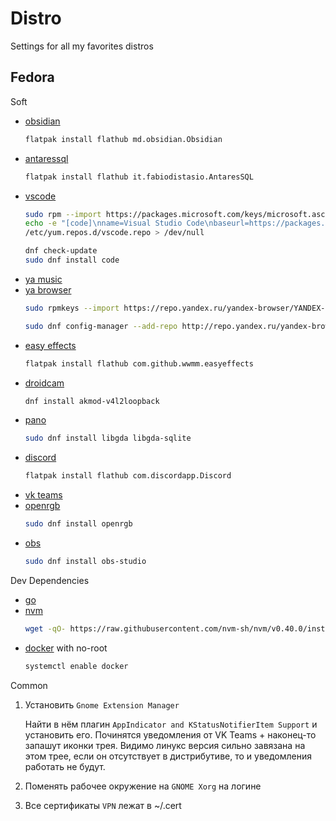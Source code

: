 # Distro
Settings for all my favorites distros

## Fedora
Soft
- [obsidian](https://flathub.org/apps/md.obsidian.Obsidian)
  ```sh
  flatpak install flathub md.obsidian.Obsidian
  ```
- [antaressql](https://flathub.org/apps/it.fabiodistasio.AntaresSQL)
  ```sh
  flatpak install flathub it.fabiodistasio.AntaresSQL
  ```
- [vscode](https://code.visualstudio.com/docs/setup/linux#_rhel-fedora-and-centos-based-distributions)
  ```sh
  sudo rpm --import https://packages.microsoft.com/keys/microsoft.asc
  echo -e "[code]\nname=Visual Studio Code\nbaseurl=https://packages.microsoft.com/yumrepos/vscode\nenabled=1\ngpgcheck=1\ngpgkey=https://packages.microsoft.com/keys/microsoft.asc" | sudo tee 
  /etc/yum.repos.d/vscode.repo > /dev/null
  ```
  ```sh
  dnf check-update
  sudo dnf install code
  ```
- [ya music](https://github.com/cucumber-sp/yandex-music-linux/releases)
- [ya browser](https://yandex.ru/support2/browser/ru/about/install#browser-install)
  ```sh
  sudo rpmkeys --import https://repo.yandex.ru/yandex-browser/YANDEX-BROWSER-KEY.GPG
  ```
  ```sh
  sudo dnf config-manager --add-repo http://repo.yandex.ru/yandex-browser/rpm/stable/x86_64
  ```
- [easy effects](https://github.com/wwmm/easyeffects)
  ```sh
  flatpak install flathub com.github.wwmm.easyeffects
  ```
- [droidcam](https://www.dev47apps.com/droidcam/linux/)
  ```sh
  dnf install akmod-v4l2loopback
  ```
- [pano](https://github.com/oae/gnome-shell-pano)
  ```sh
  sudo dnf install libgda libgda-sqlite
  ```
- [discord](https://flathub.org/apps/com.discordapp.Discord)
  ```sh
  flatpak install flathub com.discordapp.Discord
  ```
- [vk teams](https://biz.mail.ru/teams/download/)
- [openrgb](https://openrgb.org/)
  ```sh
  sudo dnf install openrgb
  ```
- [obs](https://obsproject.com/download#linux)
  ```sh
  sudo dnf install obs-studio
  ```
Dev Dependencies
- [go](https://go.dev/doc/install)
- [nvm](https://github.com/nvm-sh/nvm)
  ```sh
  wget -qO- https://raw.githubusercontent.com/nvm-sh/nvm/v0.40.0/install.sh | bash
  ```
- [docker](https://docs.docker.com/engine/install/fedora/#install-using-the-repository) with no-root
  ```sh
  systemctl enable docker
  ```
  
Common
1) Установить `Gnome Extension Manager`
   
   Найти в нём плагин `AppIndicator and KStatusNotifierItem Support` и установить его. Починятся уведомления от VK Teams + наконец-то запашут иконки трея. Видимо линукс версия сильно завязана на этом трее, если он отсутствует в дистрибутиве, то и уведомления работать не будут.
3) Поменять рабочее окружение на `GNOME Xorg` на логине
4) Все сертификаты `VPN` лежат в ~/.cert
